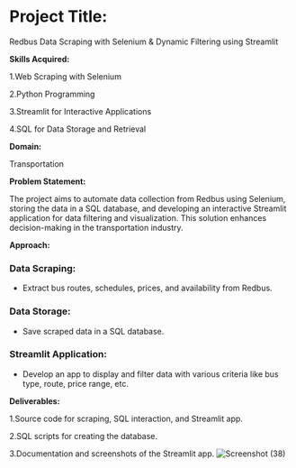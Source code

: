 # Project Title:

Redbus Data Scraping with Selenium & Dynamic Filtering using Streamlit

**Skills Acquired:**

1.Web Scraping with Selenium

2.Python Programming

3.Streamlit for Interactive Applications

4.SQL for Data Storage and Retrieval

**Domain:**

Transportation

**Problem Statement:**

The project aims to automate data collection from Redbus using Selenium, storing the data in a SQL database, and developing an interactive Streamlit application for data filtering and visualization. This solution enhances decision-making in the transportation industry.
 
**Approach:**

### Data Scraping: 

 * Extract bus routes, schedules, prices, and availability from Redbus.
    
### Data Storage: 

* Save scraped data in a SQL database.

### Streamlit Application: 

* Develop an app to display and filter data with various criteria like bus type, route, price range, etc.

**Deliverables:**

1.Source code for scraping, SQL interaction, and Streamlit app.

2.SQL scripts for creating the database.

3.Documentation and screenshots of the Streamlit app.
![Screenshot (38)](https://github.com/user-attachments/assets/ddb1f596-c9ab-43f4-a1ef-d1318a8d58fd)
